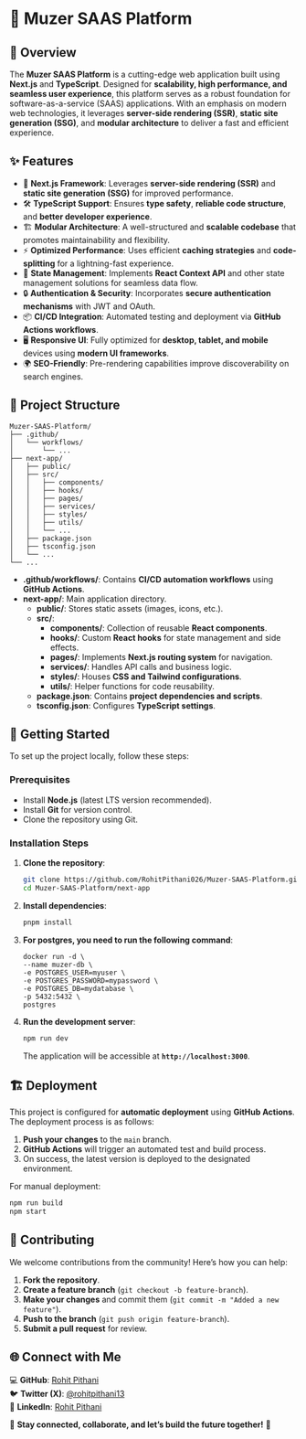# 🚀 Muzer SAAS Platform

## 🌟 Overview

The **Muzer SAAS Platform** is a cutting-edge web application built using **Next.js** and **TypeScript**. Designed for **scalability, high performance, and seamless user experience**, this platform serves as a robust foundation for software-as-a-service (SAAS) applications. With an emphasis on modern web technologies, it leverages **server-side rendering (SSR)**, **static site generation (SSG)**, and **modular architecture** to deliver a fast and efficient experience.

## ✨ Features

-   🚀 **Next.js Framework**: Leverages **server-side rendering (SSR)** and **static site generation (SSG)** for improved performance.
-   🛠 **TypeScript Support**: Ensures **type safety**, **reliable code structure**, and **better developer experience**.
-   🏗 **Modular Architecture**: A well-structured and **scalable codebase** that promotes maintainability and flexibility.
-   ⚡ **Optimized Performance**: Uses efficient **caching strategies** and **code-splitting** for a lightning-fast experience.
-   🔄 **State Management**: Implements **React Context API** and other state management solutions for seamless data flow.
-   🔒 **Authentication & Security**: Incorporates **secure authentication mechanisms** with JWT and OAuth.
-   📦 **CI/CD Integration**: Automated testing and deployment via **GitHub Actions workflows**.
-   🖥 **Responsive UI**: Fully optimized for **desktop, tablet, and mobile** devices using **modern UI frameworks**.
-   🌍 **SEO-Friendly**: Pre-rendering capabilities improve discoverability on search engines.

## 📂 Project Structure

```
Muzer-SAAS-Platform/
├── .github/
│   └── workflows/
│       └── ...
├── next-app/
│   ├── public/
│   ├── src/
│   │   ├── components/
│   │   ├── hooks/
│   │   ├── pages/
│   │   ├── services/
│   │   ├── styles/
│   │   ├── utils/
│   │   └── ...
│   ├── package.json
│   ├── tsconfig.json
│   └── ...
└── ...

```

-   **.github/workflows/**: Contains **CI/CD automation workflows** using **GitHub Actions**.
-   **next-app/**: Main application directory.
    -   **public/**: Stores static assets (images, icons, etc.).
    -   **src/**:
        -   **components/**: Collection of reusable **React components**.
        -   **hooks/**: Custom **React hooks** for state management and side effects.
        -   **pages/**: Implements **Next.js routing system** for navigation.
        -   **services/**: Handles API calls and business logic.
        -   **styles/**: Houses **CSS and Tailwind configurations**.
        -   **utils/**: Helper functions for code reusability.
    -   **package.json**: Contains **project dependencies and scripts**.
    -   **tsconfig.json**: Configures **TypeScript settings**.

## 🚀 Getting Started

To set up the project locally, follow these steps:

### Prerequisites

-   Install **Node.js** (latest LTS version recommended).
-   Install **Git** for version control.
-   Clone the repository using Git.

### Installation Steps

1.  **Clone the repository**:
    
    ```bash
    git clone https://github.com/RohitPithani026/Muzer-SAAS-Platform.git
    cd Muzer-SAAS-Platform/next-app  
    ```
    
2.  **Install dependencies**:
    
    ```bash
    pnpm install    
    ```
    
3. **For postgres, you need to run the following command**:

    ```
    docker run -d \
    --name muzer-db \
    -e POSTGRES_USER=myuser \
    -e POSTGRES_PASSWORD=mypassword \
    -e POSTGRES_DB=mydatabase \
    -p 5432:5432 \
    postgres
    ```

4.  **Run the development server**:
    
    ```bash
    npm run dev  
    ```
    
    The application will be accessible at **`http://localhost:3000`**.

## 🏗 Deployment

This project is configured for **automatic deployment** using **GitHub Actions**. The deployment process is as follows:

1.  **Push your changes** to the `main` branch.
2.  **GitHub Actions** will trigger an automated test and build process.
3.  On success, the latest version is deployed to the designated environment.

For manual deployment:

```bash
npm run build
npm start
```

## 🤝 Contributing

We welcome contributions from the community! Here’s how you can help:

1.  **Fork the repository**.
2.  **Create a feature branch** (`git checkout -b feature-branch`).
3.  **Make your changes** and commit them (`git commit -m "Added a new feature"`).
4.  **Push to the branch** (`git push origin feature-branch`).
5.  **Submit a pull request** for review.

## 🌐 Connect with Me

💻 **GitHub**: [Rohit Pithani](https://github.com/RohitPithani026)  
🐦 **Twitter (X)**: [@rohitpithani13](https://x.com/rohitpithani13)  
🔗 **LinkedIn**: [Rohit Pithani](https://www.linkedin.com/in/rohit-pithani-855018324/)

🚀 **Stay connected, collaborate, and let’s build the future together!** 🚀